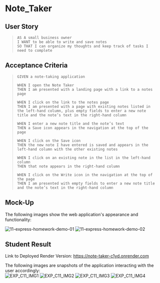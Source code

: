 # Note_Taker

## User Story
> `AS A small business owner`  
> `I WANT to be able to write and save notes`  
> `SO THAT I can organize my thoughts and keep track of tasks I need to complete`

## Acceptance Criteria
> `GIVEN a note-taking application`
> 
> `WHEN I open the Note Taker`  
> `THEN I am presented with a landing page with a link to a notes page`
> 
> `WHEN I click on the link to the notes page`  
> `THEN I am presented with a page with existing notes listed in the left-hand column, plus empty fields to enter a new note title and the note’s text in the right-hand column`
> 
> `WHEN I enter a new note title and the note’s text`  
> `THEN a Save icon appears in the navigation at the top of the page`
> 
> `WHEN I click on the Save icon`  
> `THEN the new note I have entered is saved and appears in the left-hand column with the other existing notes`
> 
> `WHEN I click on an existing note in the list in the left-hand column`  
> `THEN that note appears in the right-hand column`
> 
> `WHEN I click on the Write icon in the navigation at the top of the page`  
> `THEN I am presented with empty fields to enter a new note title and the note’s text in the right-hand column`

## Mock-Up
The following images show the web application's appearance and functionality:  
  
![11-express-homework-demo-01](https://github.com/nava003/ADN_Note_Taker/assets/32070635/23d7cea0-8b6a-4cd4-a69a-b9b4b1f61b61)
![11-express-homework-demo-02](https://github.com/nava003/ADN_Note_Taker/assets/32070635/ab6021fe-75cb-45c2-949d-10c373488a30)

## Student Result
Link to Deployed Render Version: https://note-taker-c1yd.onrender.com 

The following images are snapshots of the application interacting with the user accordingly:  
![EXP_C11_IMG1](https://github.com/nava003/ADN_Note_Taker/assets/32070635/6ccd69de-c341-43e3-a447-76fca0333fa3)
![EXP_C11_IMG2](https://github.com/nava003/ADN_Note_Taker/assets/32070635/a26600f5-9bad-4c0f-a748-08258892fd76)
![EXP_C11_IMG3](https://github.com/nava003/ADN_Note_Taker/assets/32070635/27096247-efd6-4b19-b006-3f7d50d0a42e)
![EXP_C11_IMG4](https://github.com/nava003/ADN_Note_Taker/assets/32070635/d11bd85d-0402-4ac8-82fe-639f696c0592)
